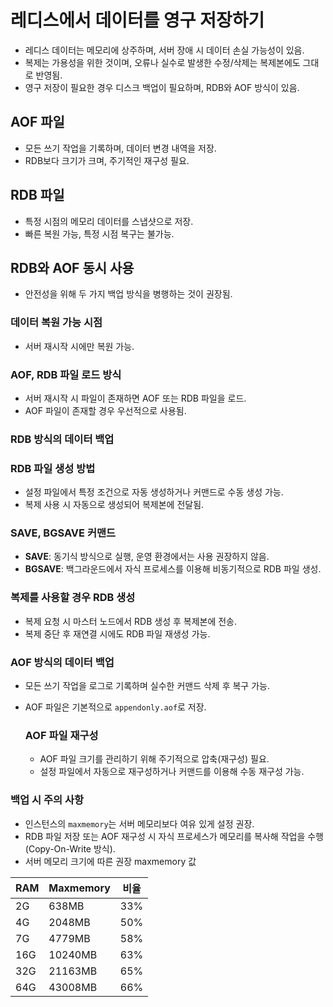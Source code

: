 # 레디스에서 데이터를 영구 저장하기

- 레디스 데이터는 메모리에 상주하며, 서버 장애 시 데이터 손실 가능성이 있음.
- 복제는 가용성을 위한 것이며, 오류나 실수로 발생한 수정/삭제는 복제본에도 그대로 반영됨.
- 영구 저장이 필요한 경우 디스크 백업이 필요하며, RDB와 AOF 방식이 있음.

## AOF 파일

- 모든 쓰기 작업을 기록하며, 데이터 변경 내역을 저장.
- RDB보다 크기가 크며, 주기적인 재구성 필요.

## RDB 파일

- 특정 시점의 메모리 데이터를 스냅샷으로 저장.
- 빠른 복원 가능, 특정 시점 복구는 불가능.

## RDB와 AOF 동시 사용

- 안전성을 위해 두 가지 백업 방식을 병행하는 것이 권장됨.

### 데이터 복원 가능 시점

- 서버 재시작 시에만 복원 가능.

### AOF, RDB 파일 로드 방식

- 서버 재시작 시 파일이 존재하면 AOF 또는 RDB 파일을 로드.
- AOF 파일이 존재할 경우 우선적으로 사용됨.

### RDB 방식의 데이터 백업

### RDB 파일 생성 방법

- 설정 파일에서 특정 조건으로 자동 생성하거나 커맨드로 수동 생성 가능.
- 복제 사용 시 자동으로 생성되어 복제본에 전달됨.

### SAVE, BGSAVE 커맨드

- **SAVE**: 동기식 방식으로 실행, 운영 환경에서는 사용 권장하지 않음.
- **BGSAVE**: 백그라운드에서 자식 프로세스를 이용해 비동기적으로 RDB 파일 생성.

### 복제를 사용할 경우 RDB 생성

- 복제 요청 시 마스터 노드에서 RDB 생성 후 복제본에 전송.
- 복제 중단 후 재연결 시에도 RDB 파일 재생성 가능.

### AOF 방식의 데이터 백업

- 모든 쓰기 작업을 로그로 기록하며 실수한 커맨드 삭제 후 복구 가능.
- AOF 파일은 기본적으로 `appendonly.aof`로 저장.
    
    ### AOF 파일 재구성
    
    - AOF 파일 크기를 관리하기 위해 주기적으로 압축(재구성) 필요.
    - 설정 파일에서 자동으로 재구성하거나 커맨드를 이용해 수동 재구성 가능.

### 백업 시 주의 사항

- 인스턴스의 `maxmemory`는 서버 메모리보다 여유 있게 설정 권장.
- RDB 파일 저장 또는 AOF 재구성 시 자식 프로세스가 메모리를 복사해 작업을 수행(Copy-On-Write 방식).
- 서버 메모리 크기에 따른 권장 maxmemory 값

| **RAM** | **Maxmemory** | **비율** |
| --- | --- | --- |
| 2G | 638MB | 33% |
| 4G | 2048MB | 50% |
| 7G | 4779MB | 58% |
| 16G | 10240MB | 63% |
| 32G | 21163MB | 65% |
| 64G | 43008MB | 66% |